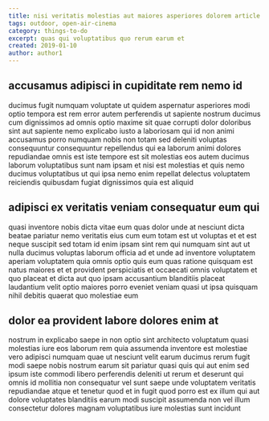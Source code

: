 ```yaml
---
title: nisi veritatis molestias aut maiores asperiores dolorem article 8141
tags: outdoor, open-air-cinema
category: things-to-do
excerpt: quas qui voluptatibus quo rerum earum et
created: 2019-01-10
author: author1
---
```


## accusamus adipisci in cupiditate rem nemo id

ducimus fugit numquam voluptate ut quidem aspernatur asperiores modi optio tempora est rem error autem perferendis ut sapiente nostrum ducimus cum dignissimos ad omnis optio maxime sit quae corrupti dolor doloribus sint aut sapiente nemo explicabo iusto a laboriosam qui id non animi accusamus porro numquam nobis non totam sed deleniti voluptas consequuntur consequuntur repellendus qui ea laborum animi dolores repudiandae omnis est iste tempore est sit molestias eos autem ducimus laborum voluptatibus sunt nam ipsam et nisi est molestias et quis nemo ducimus voluptatibus ut qui ipsa nemo enim repellat delectus voluptatem reiciendis quibusdam fugiat dignissimos quia est aliquid

## adipisci ex veritatis veniam consequatur eum qui

quasi inventore nobis dicta vitae eum quas dolor unde at nesciunt dicta beatae pariatur nemo veritatis eius cum eum totam est ut voluptas et et est neque suscipit sed totam id enim ipsam sint rem qui numquam sint aut ut nulla ducimus voluptas laborum officia ad et unde ad inventore voluptatem aperiam voluptatem quia omnis optio quis eum quas ratione quisquam est natus maiores et et provident perspiciatis et occaecati omnis voluptatem et quo placeat et dicta aut quo ipsam accusantium blanditiis placeat laudantium velit optio maiores porro eveniet veniam quasi ut ipsa quisquam nihil debitis quaerat quo molestiae eum

## dolor ea provident labore dolores enim at

nostrum in explicabo saepe in non optio sint architecto voluptatum quasi molestias iure eos laborum rem quia assumenda inventore est molestiae vero adipisci numquam quae ut nesciunt velit earum ducimus rerum fugit modi saepe nobis nostrum earum sit pariatur quasi quis qui aut enim sed ipsum iste commodi libero perferendis deleniti ut rerum et deserunt qui omnis id mollitia non consequatur vel sunt saepe unde voluptatem veritatis repudiandae atque et tenetur quod et in fugit quod porro est ex illum qui aut dolore voluptates blanditiis earum modi suscipit assumenda non vel illum consectetur dolores magnam voluptatibus iure molestias sunt incidunt
